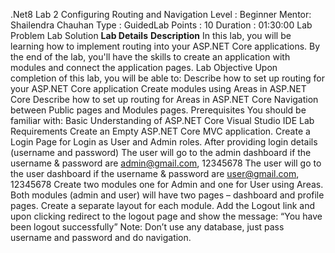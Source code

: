 .Net8 Lab 2 Configuring Routing and Navigation
 Level : Beginner
 Mentor: Shailendra Chauhan
 Type : GuidedLab
 Points : 10
 Duration : 01:30:00
 Lab Problem Lab Solution
**Lab Details**
**Description**
In this lab, you will be learning how to implement routing into your ASP.NET Core applications. By the end of the lab, you'll have the skills to create an application with modules and connect the application pages.
Lab Objective
Upon completion of this lab, you will be able to:
Describe how to set up routing for your ASP.NET Core application
Create modules using Areas in ASP.NET Core
Describe how to set up routing for Areas in ASP.NET Core
Navigation between Public pages and Modules pages.
Prerequisites
You should be familiar with:
Basic Understanding of ASP.NET Core
Visual Studio IDE
Lab Requirements
Create an Empty ASP.NET Core MVC application.
Create a Login Page for Login as User and Admin roles.
After providing login details (username and password)
The user will go to the admin dashboard if the username & password are admin@gmail.com, 12345678
The user will go to the user dashboard if the username & password are user@gmail.com, 12345678
Create two modules one for Admin and one for User using Areas.
Both modules (admin and user) will have two pages – dashboard and profile pages.
Create a separate layout for each module.
Add the Logout link and upon clicking redirect to the logout page and show the message: “You have been logout successfully”
Note: Don’t use any database, just pass username and password and do navigation.

